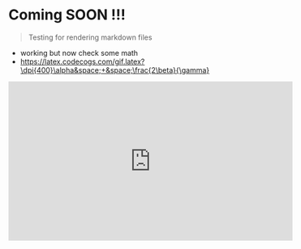 # Coming SOON !!!

> Testing for rendering markdown files
- working but now check some math
- https://latex.codecogs.com/gif.latex?\dpi{400}\alpha&space;+&space;\frac{2\beta}{\gamma}


<iframe width="560" height="315" src="https://www.youtube.com/embed/Z2WM_m8vYNo" frameborder="0" allow="autoplay; encrypted-media" allowfullscreen></iframe>

